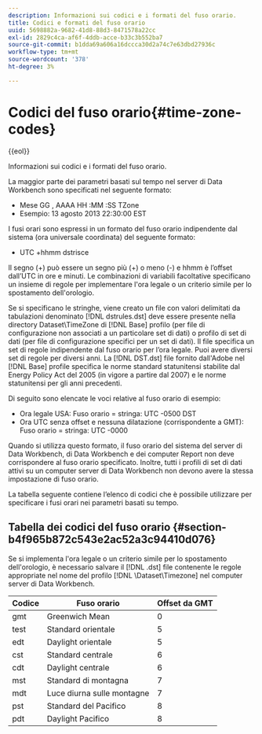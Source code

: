 ```yaml
---
description: Informazioni sui codici e i formati del fuso orario.
title: Codici e formati del fuso orario
uuid: 5698882a-9682-41d8-88d3-8471578a22cc
exl-id: 2829c4ca-af6f-4ddb-acce-b33c3b552ba7
source-git-commit: b1dda69a606a16dccca30d2a74c7e63dbd27936c
workflow-type: tm+mt
source-wordcount: '378'
ht-degree: 3%

---
```


# Codici del fuso orario{#time-zone-codes}

{{eol}}

Informazioni sui codici e i formati del fuso orario.

La maggior parte dei parametri basati sul tempo nel server di Data Workbench sono specificati nel seguente formato:

* Mese GG , AAAA HH :MM :SS TZone
* Esempio: 13 agosto 2013 22:30:00 EST

I fusi orari sono espressi in un formato del fuso orario indipendente dal sistema (ora universale coordinata) del seguente formato:

* UTC +hhmm dstrisce

Il segno (+) può essere un segno più (+) o meno (-) e hhmm è l’offset dall’UTC in ore e minuti. Le combinazioni di variabili facoltative specificano un insieme di regole per implementare l&#39;ora legale o un criterio simile per lo spostamento dell&#39;orologio.

Se si specificano le stringhe, viene creato un file con valori delimitati da tabulazioni denominato [!DNL dstrules.dst] deve essere presente nella directory Dataset\TimeZone di [!DNL Base] profilo (per file di configurazione non associati a un particolare set di dati) o profilo di set di dati (per file di configurazione specifici per un set di dati). Il file specifica un set di regole indipendente dal fuso orario per l’ora legale. Puoi avere diversi set di regole per diversi anni. La [!DNL DST.dst] file fornito dall&#39;Adobe nel [!DNL Base] profile specifica le norme standard statunitensi stabilite dal Energy Policy Act del 2005 (in vigore a partire dal 2007) e le norme statunitensi per gli anni precedenti.

Di seguito sono elencate le voci relative al fuso orario di esempio:

* Ora legale USA: Fuso orario = stringa: UTC -0500 DST
* Ora UTC senza offset e nessuna dilatazione (corrispondente a GMT): Fuso orario = stringa: UTC -0000

Quando si utilizza questo formato, il fuso orario del sistema del server di Data Workbench, di Data Workbench e dei computer Report non deve corrispondere al fuso orario specificato. Inoltre, tutti i profili di set di dati attivi su un computer server di Data Workbench non devono avere la stessa impostazione di fuso orario.

La tabella seguente contiene l’elenco di codici che è possibile utilizzare per specificare i fusi orari nei parametri basati su tempo.

## Tabella dei codici del fuso orario {#section-b4f965b872c543e2ac52a3c94410d076}

Se si implementa l&#39;ora legale o un criterio simile per lo spostamento dell&#39;orologio, è necessario salvare il [!DNL .dst] file contenente le regole appropriate nel nome del profilo [!DNL \Dataset\Timezone] nel computer server di Data Workbench.

| Codice | Fuso orario | Offset da GMT |
|---|---|---|
| gmt | Greenwich Mean | 0 |
| test | Standard orientale | 5 |
| edt | Daylight orientale | 5 |
| cst | Standard centrale | 6 |
| cdt | Daylight centrale | 6 |
| mst | Standard di montagna | 7 |
| mdt | Luce diurna sulle montagne | 7 |
| pst | Standard del Pacifico | 8 |
| pdt | Daylight Pacifico | 8 |
